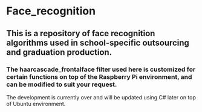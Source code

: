 # Face_recognition
## This is a repository of face recognition algorithms used in school-specific outsourcing and graduation production.
### The haarcascade_frontalface filter used here is customized for certain functions on top of the Raspberry Pi environment, and can be modified to suit your request.
The development is currently over and will be updated using C# later on top of Ubuntu environment.
